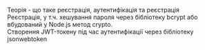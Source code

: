 
Теорія - що таке реєстрація, аутентифікація та реєстрація  
Реєстрація, у т.ч. хешування пароля через бібліотеку bcrypt або вбудований у Node.js метод crypto.  
Створення JWT-токену під час аутентифікації через бібліотеку jsonwebtoken